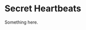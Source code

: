 [title]: # (Secret Heartbeats)
[tags]: # (XXX)
[priority]: # (3944)
# Secret Heartbeats
Something here.
